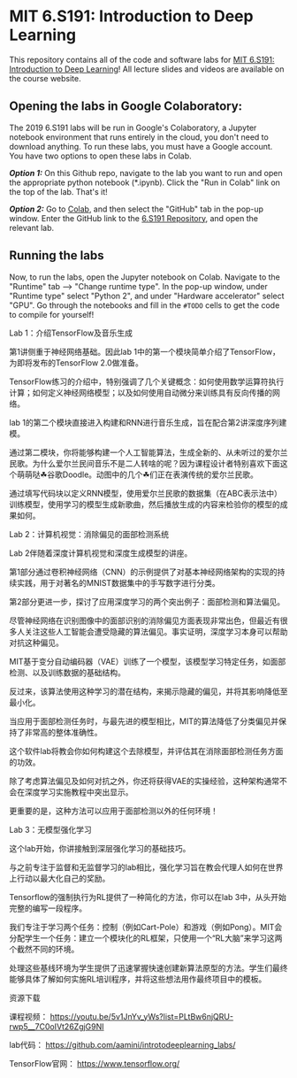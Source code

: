 # MIT 6.S191: Introduction to Deep Learning

This repository contains all of the code and software labs for [MIT 6.S191: Introduction to Deep Learning](http://introtodeeplearning.com)! All lecture slides and videos are available on the course website. 


## Opening the labs in Google Colaboratory:
The 2019 6.S191 labs will be run in Google's Colaboratory, a Jupyter notebook environment that runs entirely in the cloud, you don't need to download anything. To run these labs, you must have a Google account. You have two options to open these labs in Colab. 

***Option 1:***
On this Github repo, navigate to the lab you want to run and open the appropriate python notebook (\*.ipynb). Click the "Run in Colab" link on the top of the lab. That's it! 

***Option 2:***
Go to [Colab](https://colab.research.google.com/), and then select the "GitHub" tab in the pop-up window. Enter the GitHub link to the [6.S191 Repository](https://github.com/aamini/introtodeeplearning_labs/), and open the relevant lab.

## Running the labs
Now, to run the labs, open the Jupyter notebook on Colab. Navigate to the "Runtime" tab --> "Change runtime type". In the pop-up window, under "Runtime type" select "Python 2", and under "Hardware accelerator" select "GPU". Go through the notebooks and fill in the `#TODO` cells to get the code to compile for yourself!


Lab 1：介绍TensorFlow及音乐生成

第1讲侧重于神经网络基础。因此lab 1中的第一个模块简单介绍了TensorFlow，为即将发布的TensorFlow 2.0做准备。

TensorFlow练习的介绍中，特别强调了几个关键概念：如何使用数学运算符执行计算；如何定义神经网络模型；以及如何使用自动微分来训练具有反向传播的网络。

lab 1的第二个模块直接进入构建和RNN进行音乐生成，旨在配合第2讲深度序列建模。 

通过第二模块，你将能够构建一个人工智能算法，生成全新的、从未听过的爱尔兰民歌。为什么爱尔兰民间音乐不是二人转啥的呢？因为课程设计者特别喜欢下面这个萌萌哒☘谷歌Doodle。动图中的几个☘们正在表演传统的爱尔兰民歌。

通过填写代码块以定义RNN模型，使用爱尔兰民歌的数据集（在ABC表示法中）训练模型，使用学习的模型生成新歌曲，然后播放生成的内容来检验你的模型的成果如何。



Lab 2：计算机视觉：消除偏见的面部检测系统

Lab 2伴随着深度计算机视觉和深度生成模型的讲座。

第1部分通过卷积神经网络（CNN）的示例提供了对基本神经网络架构的实现的持续实践，用于对著名的MNIST数据集中的手写数字进行分类。

第2部分更进一步，探讨了应用深度学习的两个突出例子：面部检测和算法偏见。

尽管神经网络在识别图像中的面部识别的消除偏见方面表现非常出色，但最近有很多人关注这些人工智能会遭受隐藏的算法偏见。事实证明，深度学习本身可以帮助对抗这种偏见。

MIT基于变分自动编码器（VAE）训练了一个模型，该模型学习特定任务，如面部检测、以及训练数据的基础结构。



反过来，该算法使用这种学习的潜在结构，来揭示隐藏的偏见，并将其影响降低至最小化。

当应用于面部检测任务时，与最先进的模型相比，MIT的算法降低了分类偏见并保持了非常高的整体准确性。

这个软件lab将教会你如何构建这个去除模型，并评估其在消除面部检测任务方面的功效。

除了考虑算法偏见及如何对抗之外，你还将获得VAE的实操经验，这种架构通常不会在深度学习实施教程中突出显示。

更重要的是，这种方法可以应用于面部检测以外的任何环境！



Lab 3：无模型强化学习

这个lab开始，你讲接触到深层强化学习的基础技巧。

与之前专注于监督和无监督学习的lab相比，强化学习旨在教会代理人如何在世界上行动以最大化自己的奖励。 

Tensorflow的强制执行为RL提供了一种简化的方法，你可以在lab 3中，从头开始完整的编写一段程序。

我们专注于学习两个任务：控制（例如Cart-Pole）和游戏（例如Pong）。MIT会分配学生一个任务：建立一个模块化的RL框架，只使用一个“RL大脑”来学习这两个截然不同的环境。

处理这些基线环境为学生提供了迅速掌握快速创建新算法原型的方法。学生们最终能够具体了解如何实施RL培训程序，并将这些想法用作最终项目中的模板。


资源下载


课程视频：
https://youtu.be/5v1JnYv_yWs?list=PLtBw6njQRU-rwp5__7C0oIVt26ZgjG9NI

lab代码：
https://github.com/aamini/introtodeeplearning_labs/

TensorFlow官网：
https://www.tensorflow.org/
